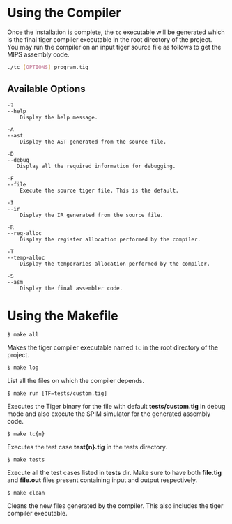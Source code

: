 # Using the Compiler

Once the installation is complete, the `tc` executable will be generated which is the final tiger compiler executable in the root directory of the project.\
You may run the compiler on an input tiger source file as follows to get the MIPS assembly code.

```bash
./tc [OPTIONS] program.tig
```

## Available Options

```
-?
--help
    Display the help message.

-A
--ast
    Display the AST generated from the source file.

-D
--debug
   Display all the required information for debugging.

-F
--file
    Execute the source tiger file. This is the default.

-I
--ir
    Display the IR generated from the source file.

-R
--reg-alloc
    Display the register allocation performed by the compiler.

-T
--temp-alloc
    Display the temporaries allocation performed by the compiler.

-S
--asm
    Display the final assembler code.
```

# Using the Makefile

`$ make all`

Makes the tiger compiler executable named `tc` in the root directory of the project.

`$ make log`

List all the files on which the compiler depends.

`$ make run [TF=tests/custom.tig]`

Executes the Tiger binary for the file with default **tests/custom.tig** in debug mode and also execute the SPIM simulator for the generated assembly code.

`$ make tc{n}`

Executes the test case **test{n}.tig** in the tests directory.

`$ make tests`

Execute all the test cases listed in **tests** dir. Make sure to have both **file.tig** and **file.out** files present containing input and output respectively.

`$ make clean`

Cleans the new files generated by the compiler. This also includes the tiger compiler executable.
